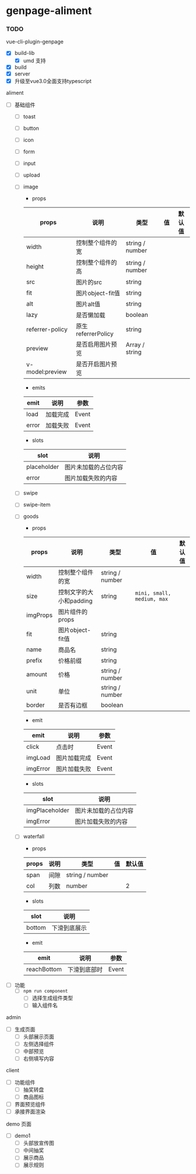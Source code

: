 # genpage-aliment

### TODO
vue-cli-plugin-genpage
- [x] build-lib
    - [x] umd 支持
- [x] build
- [x] server
- [x] 升级至vue3.0全面支持typescript

aliment

- [ ] 基础组件
    - [ ] toast
    - [ ] button
    - [ ] icon
    - [ ] form
    - [ ] input
    - [ ] upload
    - [ ] image
      + props
      
      | props | 说明 | 类型 | 值 | 默认值 |
      | --- | --- | --- | ---| --- |
      | width | 控制整个组件的宽 | string / number |
      | height | 控制整个组件的高 | string / number |
      | src | 图片的src | string |
      | fit | 图片object-fit值 | string |
      | alt | 图片alt值 | string |
      | lazy | 是否懒加载 | boolean |
      | referrer-policy | 原生 referrerPolicy | string |
      | preview | 是否启用图片预览 | Array<string> / string | 
      | v-model:preview | 是否开启图片预览 |
      
      + emits
      
      | emit | 说明 | 参数 |
      | --- | --- | --- |
      | load | 加载完成 | Event |
      | error | 加载失败 | Event |
      
      + slots 
        
      | slot | 说明 | 
      | --- | --- | 
      | placeholder | 图片未加载的占位内容 | 
      | error | 图片加载失败的内容 |

    - [ ] swipe
    - [ ] swipe-item
    - [ ] goods
      + props
      
      | props | 说明 | 类型 | 值 | 默认值 |
      | --- | --- | --- | ---| --- |
      | width | 控制整个组件的宽 | string / number |
      | size | 控制文字的大小和padding | string | `mini, small, medium, max` |
      | imgProps | 图片组件的 props |
      | fit | 图片object-fit值 | string |
      | name | 商品名 | string |
      | prefix | 价格前缀 | string |
      | amount | 价格 | string / number |
      | unit | 单位 | string / number |
      | border | 是否有边框 | boolean |
      
      + emit

      | emit | 说明 | 参数 |
      | --- | --- | --- |
      | click | 点击时 | Event |
      | imgLoad | 图片加载完成 | Event |
      | imgError | 图片加载失败 | Event |

      + slots

      | slot | 说明 | 
      | --- | --- | 
      | imgPlaceholder | 图片未加载的占位内容 | 
      | imgError | 图片加载失败的内容 |
      
    - [ ] waterfall
      + props

      | props | 说明 | 类型 | 值 | 默认值 |
      | --- | --- | --- | ---| --- |
      | span | 间隙 | string / number |
      | col | 列数 | number |  | 2 |

      + slots

      | slot | 说明 | 
      | --- | --- | 
      | bottom | 下滑到底展示 | 

      + emit

      | emit | 说明 | 参数 |
      | --- | --- | --- |
      | reachBottom | 下滑到底部时 | Event |
  
- [ ] 功能
    - [ ] `npm run component`
        - [ ] 选择生成组件类型
        - [ ] 输入组件名
        
admin
- [ ] 生成页面
    - [ ] 头部展示页面
    - [ ] 左侧选择组件
    - [ ] 中部预览
    - [ ] 右侧填写内容

client
- [ ] 功能组件
    - [ ] 抽奖转盘
    - [ ] 商品图标
    
- [ ] 界面预览组件
- [ ] 承接界面渲染

demo 页面
- [ ] demo1
    - [ ] 头部放宣传图
    - [ ] 中间抽奖
    - [ ] 展示商品
    - [ ] 展示规则
